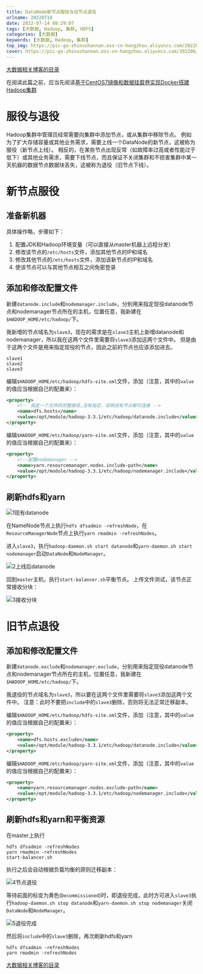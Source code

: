 ```yaml
---
title: DataNode新节点服役与旧节点退役
urlname: 20220714
date: 2022-07-14 08:29:07
tags: [大数据, Hadoop, 集群, HDFS]
categories: [大数据]
keywords: [大数据, Hadoop, 集群]
top_img: https://pic-go-zhinushannan.oss-cn-hangzhou.aliyuncs.com/202206/202206261620161.png
cover: https://pic-go-zhinushannan.oss-cn-hangzhou.aliyuncs.com/202206/202206261620161.png
---
```


[大数据相关博客的目录](/p/20220623/)

在阅读此篇之前，应当先阅读[基于CentOS7镜像和数据挂载卷实现Docker搭建Hadoop集群](/p/20220626/)

# 服役与退役

Hadoop集群中管理员经常需要向集群中添加节点，或从集群中移除节点。
例如为了扩大存储容量或其他业务需求，需要上线一个DataNode的新节点，这被称为服役（新节点上线）。
相反的，在某些节点出现反常（如故障率过高或者性能过于低下）或其他业务需求，需要下线节点，而且保证不关闭集群和不损害集群中某一天机器的数据节点数据块丢失，这被称为退役（旧节点下线）。

# 新节点服役

## 准备新机器

具体操作略，步骤如下：

1. 配置JDK和Hadoop环境变量（可以直接从master机器上远程分发）
2. 修改该节点的`/etc/hosts`文件，添加其他节点的IP和域名 
3. 修改其他节点的`/etc/hosts`文件，添加该新节点的IP和域名
4. 使该节点可以与其他节点相互之间免密登录

## 添加和修改配置文件

新建`datanode.include`和`nodemanager.include`，分别用来指定现役datanode节点和nodemanager节点所在的主机，位置任意，我新建在`$HADOOP_HOME/etc/hadoop/`下。

我新增的节点域名为`slave3`，现在的需求是在`slave3`主机上新增datanode和nodemanager，所以我在这两个文件里需要将`slave3`添加这两个文件中。
但是由于这两个文件是用来指定现役的节点，因此之前的节点也应该添加进去。

```text
slave1
slave2
slave3
```

编辑`$HADOOP_HOME/etc/hadoop/hdfs-site.xml`文件，添加（注意，其中的`value`的值应当根据自己的配置来）：

```xml
<property>
    <!-- 指定一个文件的完整路径,没有指定，说明说有节点都可连接 -->		
    <name>dfs.hosts</name>
    <value>/opt/module/hadoop-3.3.1/etc/hadoop/datanode.include</value>
</property>
```

编辑`$HADOOP_HOME/etc/hadoop/yarn-site.xml`文件，添加（注意，其中的`value`的值应当根据自己的配置来）：

```xml
<property>
    <!--配置nodemanager -->
    <name>yarn.resourcemanager.nodes.include-path</name>
    <value>/opt/module/hadoop-3.3.1/etc/hadoop/nodemanager.include</value>
</property>
```

## 刷新hdfs和yarn



![1现有datanode](https://pic-go-zhinushannan.oss-cn-hangzhou.aliyuncs.com/202206/202207170126498.png)



在NameNode节点上执行`hdfs dfsadmin -refreshNode`，在`ResourceManagerNode`节点上执行`yarn rmadmin -refreshNodes`。

进入`slave3`，执行`hadoop-daemon.sh start datanode`和`yarn-daemon.sh start nodemanager`启动`DataNode`和`NodeManager`。



![2上线后datanode](https://pic-go-zhinushannan.oss-cn-hangzhou.aliyuncs.com/202206/202207170127115.png)



回到`master`主机，执行`start-balancer.sh`平衡节点。
上传文件测试，该节点正常接收分块：



![3接收分块](https://pic-go-zhinushannan.oss-cn-hangzhou.aliyuncs.com/202206/202207170127554.png)



# 旧节点退役

## 添加和修改配置文件


新建`datanode.exclude`和`nodemanager.exclude`，分别用来指定现役datanode节点和nodemanager节点所在的主机，位置任意，我新建在`$HADOOP_HOME/etc/hadoop/`下。

我退役的节点域名为`slave3`，所以要在这两个文件里需要将`slave3`添加这两个文件中。
注意：此时不要把`include`中的`slave3`删除，否则将无法正常迁移副本。

编辑`$HADOOP_HOME/etc/hadoop/hdfs-site.xml`文件，添加（注意，其中的`value`的值应当根据自己的配置来）：

```xml
<property>
    <name>dfs.hosts.exclude</name>
    <value>/opt/module/hadoop-3.3.1/etc/hadoop/datanode.include</value>
</property>
```

编辑`$HADOOP_HOME/etc/hadoop/yarn-site.xml`文件，添加（注意，其中的`value`的值应当根据自己的配置来）：

```xml
<property>
    <name>yarn.resourcemanager.nodes.exclude-path</name>
    <value>/opt/module/hadoop-3.3.1/etc/hadoop/nodemanager.include</value>
</property>
```

## 刷新hdfs和yarn和平衡资源

在master上执行
```shell
hdfs dfsadmin -refreshNodes
yarn rmadmin -refreshNodes
start-balancer.sh
```

执行之后会自动根据负载均衡的原则迁移副本：



![4节点退役](https://pic-go-zhinushannan.oss-cn-hangzhou.aliyuncs.com/202206/202207170127672.png)



等待前面的标变为黄色(`Decommissioned`)时，即退役完成，此时方可进入`slave3`执行`hadoop-daemon.sh stop datanode`和`yarn-daemon.sh stop nodemanager`关闭`DataNode`和`NodeManager`。



![5退役完成](https://pic-go-zhinushannan.oss-cn-hangzhou.aliyuncs.com/202206/202207170127590.png)



然后将`include`中的`slave3`删除，再次刷新hdfs和yarn
```shell
hdfs dfsadmin -refreshNodes
yarn rmadmin -refreshNodes
```

[大数据相关博客的目录](/p/20220623/)

